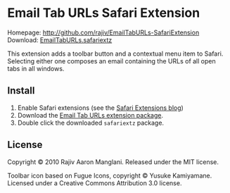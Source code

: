Email Tab URLs Safari Extension
===============================

Homepage: http://github.com/rajiv/EmailTabURLs-SafariExtension
Download: [EmailTabURLs.safariextz](http://github.com/downloads/rajiv/EmailTabURLs-SafariExtension/EmailTabURLs.safariextz)

This extension adds a toolbar button and a contextual menu item to Safari. Selecting either one composes an email containing the URLs of all open tabs in all windows.


Install
-------

1. Enable Safari extensions (see the [Safari Extensions blog](http://safariextensions.tumblr.com/post/680219521/post-how-to-enable-extensions-06-09-10))
2. Download the [Email Tab URLs extension package](http://github.com/downloads/rajiv/EmailTabURLs-SafariExtension/EmailTabURLs.safariextz).
3. Double click the downloaded `safariextz` package.


License
-------

Copyright © 2010 Rajiv Aaron Manglani. Released under the MIT license.


Toolbar icon based on Fugue Icons, copyright © Yusuke Kamiyamane. Licensed under a Creative Commons Attribution 3.0 license.

